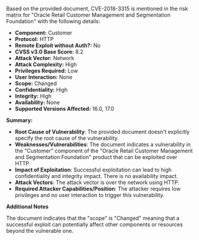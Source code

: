 Based on the provided document, CVE-2018-3315 is mentioned in the risk matrix for "Oracle Retail Customer Management and Segmentation Foundation" with the following details:

*   **Component:** Customer
*   **Protocol:** HTTP
*   **Remote Exploit without Auth?:** No
*   **CVSS v3.0 Base Score:** 8.2
*   **Attack Vector:** Network
*   **Attack Complexity:** High
*   **Privileges Required:** Low
*  **User Interaction:** None
*  **Scope:** Changed
*   **Confidentiality:** High
*   **Integrity:** High
*   **Availability:** None
*   **Supported Versions Affected:** 16.0, 17.0

**Summary:**

*   **Root Cause of Vulnerability**: The provided document doesn't explicitly specify the root cause of the vulnerability.
*   **Weaknesses/Vulnerabilities**: The document indicates a vulnerability in the "Customer" component of the "Oracle Retail Customer Management and Segmentation Foundation" product that can be exploited over HTTP.
*   **Impact of Exploitation**: Successful exploitation can lead to high confidentiality and integrity impact. There is no availability impact.
*   **Attack Vectors**: The attack vector is over the network using HTTP.
*   **Required Attacker Capabilities/Position**: The attacker requires low privileges and no user interaction to trigger this vulnerability.

**Additional Notes**

The document indicates that the "scope" is "Changed" meaning that a successful exploit can potentially affect other components or resources beyond the vulnerable one.